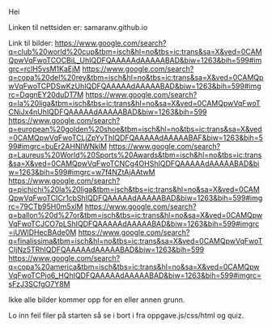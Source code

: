 Hei

Linken til nettsiden er:
samaranv.github.io

Link til bilder:
https://www.google.com/search?q=club%20world%20cup&tbm=isch&hl=no&tbs=ic:trans&sa=X&ved=0CAMQpwVqFwoTCOCBiL_UhIQDFQAAAAAdAAAAABAD&biw=1263&bih=599#imgrc=rcIH5vsM1KaEjM
https://www.google.com/search?q=copa%20del%20rey&tbm=isch&hl=no&tbs=ic:trans&sa=X&ved=0CAMQpwVqFwoTCPDSwKzUhIQDFQAAAAAdAAAAABAD&biw=1263&bih=599#imgrc=DqgnEY20duDT7M
https://www.google.com/search?q=la%20liga&tbm=isch&tbs=ic:trans&hl=no&sa=X&ved=0CAMQpwVqFwoTCNiJx4nUhIQDFQAAAAAdAAAAABAD&biw=1263&bih=599
https://www.google.com/search?q=european%20golden%20shoe&tbm=isch&hl=no&tbs=ic:trans&sa=X&ved=0CAMQpwVqFwoTCLjZpYvThIQDFQAAAAAdAAAAABAF&biw=1263&bih=599#imgrc=buEr2AHNIWNklM
https://www.google.com/search?q=Laureus%20World%20Sports%20Awards&tbm=isch&hl=no&tbs=ic:trans&sa=X&ved=0CAMQpwVqFwoTCNCg4OHShIQDFQAAAAAdAAAAABAD&biw=1263&bih=599#imgrc=w7f4NZtAjAAtwM
https://www.google.com/search?q=pichichi%20la%20liga&tbm=isch&tbs=ic:trans&hl=no&sa=X&ved=0CAMQpwVqFwoTCICr1cbShIQDFQAAAAAdAAAAABAD&biw=1263&bih=599#imgrc=79CTb95H0m5xlM
https://www.google.com/search?q=ballon%20d%27or&tbm=isch&tbs=ic:trans&hl=no&sa=X&ved=0CAMQpwVqFwoTCJCO7pLShIQDFQAAAAAdAAAAABAD&biw=1263&bih=599#imgrc=iUWlDHecBAde0M
https://www.google.com/search?q=finalissima&tbm=isch&hl=no&tbs=ic:trans&sa=X&ved=0CAMQpwVqFwoTCIjNz5TRhIQDFQAAAAAdAAAAABAD&biw=1263&bih=599
https://www.google.com/search?q=copa%20america&tbm=isch&tbs=ic:trans&hl=no&sa=X&ved=0CAMQpwVqFwoTCPjo6_HQhIQDFQAAAAAdAAAAABAD&biw=1263&bih=599#imgrc=sFzJ3SCfgO7Y8M




Ikke alle bilder kommer opp for en eller annen grunn. 

Lo inn feil filer på starten så se i bort i fra oppgave.js/css/html og quiz.
